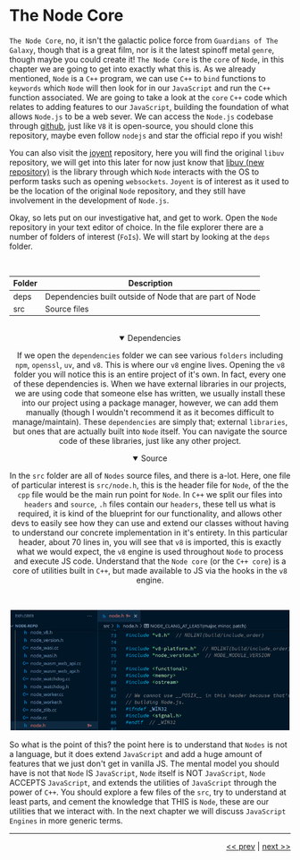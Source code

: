 # The Node Core

`The Node Core`, no, it isn't the galactic police force from `Guardians of The Galaxy`, though that is a great film, nor is it the latest spinoff metal `genre`, though maybe you could create it! `The Node Core` is the `core` of `Node`, in this chapter we are going to get into exactly what this is. As we already mentioned, `Node` is a `C++` program, we can use `C++` to `bind` functions to `keywords` which `Node` will then look for in our `JavaScript` and run the `C++` function associated. We are going to take a look at the `core` `C++` code which relates to adding features to our `JavaScript`, building the foundation of what allows `Node.js` to be a web sever. We can access the `Node.js` codebase through [github](https://github.com/nodejs/node), just like `V8` it is open-source, you should clone this repository, maybe even follow `nodejs` and star the official repo if you wish!

You can also visit the [joyent](https://github.com/joyent) repository, here you will find the original `libuv` repository, we will get into this later for now just know that [libuv (new repository)](https://github.com/libuv) is the library through which `Node` interacts with the OS to perform tasks such as opening `websockets`. `Joyent` is of interest as it used to be the location of the original `Node` repository, and they still have involvement in the development of `Node.js`.

Okay, so lets put on our investigative hat, and get to work. Open the `Node` repository in your text editor of choice. In the file explorer there are a number of folders of interest (`FoIs`). We will start by looking at the `deps` folder.

<br />

| Folder | Description |
| --- | --- |
| deps | Dependencies built outside of Node that are part of Node |
| src | Source files |

<br />


<div align="center">

<details open>
<summary>Dependencies</summary>

If we open the `dependencies` folder we can see various `folders` including `npm`, `openssl`, `uv`, and `v8`. This is where our `v8` engine lives. Opening the `v8` folder you will  notice this is an entire project of it's own. In fact, every one of these dependencies is. When we have external libraries in our projects, we are using code that someone else has written, we usually install these into our project using a package manager, however, we can add them manually (though I wouldn't recommend it as it becomes difficult to manage/maintain). These `dependencies` are simply that; external `libraries`, but ones that are actually built into `Node` itself. You can navigate the source code of these libraries, just like any other project.

</details>

<details open>
<summary>Source</summary>

In the `src` folder are all of `Nodes` source files, and there is a-lot. Here, one file of particular interest is `src/node.h`, this is the header file for `Node`, of the the `cpp` file would be the main run point for `Node`. In `C++` we split our files into `headers` and `source`, `.h` files contain our `headers`, these tell us what is required, it is kind of the blueprint for our functionality, and allows other devs to easily see how they can use and extend our classes without having to understand our concrete implementation in it's entirety. In this particular header, about 70 lines in, you will see that `v8` is imported, this is exactly what we would expect, the `v8` engine is used throughout `Node` to process and execute JS code. Understand that the `Node core` (or the `C++ core`) is a core of utilities built in `C++`, but made available to JS via the hooks in the `v8` engine.

<br />

<div style="width: 500px">

![Node Header](../images/nodeh.png)
</div>


</details>

</div>

So what is the point of this? the point here is to understand that `Nodes` is not a language, but it does extend `JavaScript` and add a huge amount of features that we just don't get in vanilla JS. The mental model you should have is not that `Node` IS `JavaScript`, `Node` itself is NOT `JavaScript`, `Node` ACCEPTS `JavaScript`, and extends the utilities of `JavaScript` through the power of `C++`. You should explore a few files of the `src`, try to understand at least parts, and cement the knowledge that THIS is `Node`, these are our utilities that we interact with. In the next chapter we will discuss `JavaScript Engines` in more generic terms.

___

<div align="right">

[<< prev](./2_node.md) | [next >>]()